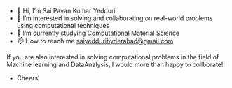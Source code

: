 - 👋 Hi, I’m Sai Pavan Kumar Yedduri
- 👀 I’m interested in solving and collaborating on real-world problems using computational techniques
- 🌱 I’m currently studying Computational Material Science
- 📫 How to reach me saiyeddurihyderabad@gmail.com

If you are also interested in solving computational problems in the field of Machine learning and DataAnalysis, I would more than happy to collborate!!
- Cheers!

<!---
saiyedduri97/saiyedduri97 is a ✨ special ✨ repository because its `README.md` (this file) appears on your GitHub profile.
You can click the Preview link to take a look at your changes.
--->

